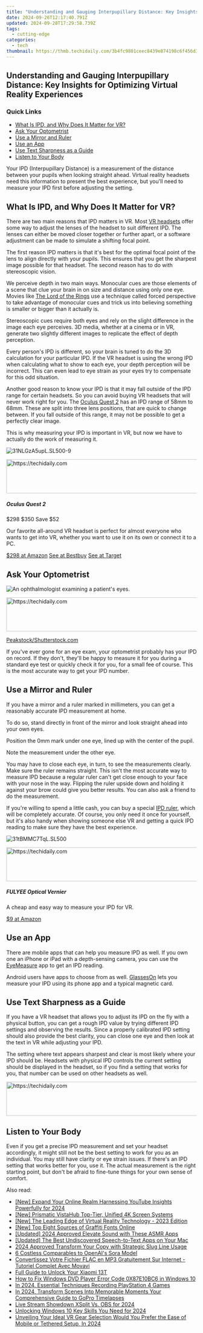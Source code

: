 ```yaml
---
title: "Understanding and Gauging Interpupillary Distance: Key Insights for Optimizing Virtual Reality Experiences"
date: 2024-09-26T12:17:40.791Z
updated: 2024-09-28T17:29:58.739Z
tags:
  - cutting-edge
categories:
  - tech
thumbnail: https://thmb.techidaily.com/3b4fc9801ceec8439e874198c6f456d3f60986d5a7e58819eb6db488dc36873e.jpg
---
```


## Understanding and Gauging Interpupillary Distance: Key Insights for Optimizing Virtual Reality Experiences

### Quick Links

* [What Is IPD, and Why Does It Matter for VR?](https://facebook-clips.techidaily.com/new-propel-your-presence-on-facebook-mastering-the-art-of-going-live-for-2024/)
* [Ask Your Optometrist](https://change-location.techidaily.com/how-to-teleport-your-gps-location-on-apple-iphone-12-pro-max-drfone-by-drfone-virtual-ios/)
* [Use a Mirror and Ruler](https://facebook-video-footage.techidaily.com/redefining-your-viewing-experience-youtube-playlist-shuffle-for-2024/)
* [Use an App](https://screen-capture.techidaily.com/paper-trail-windows-1087-snapshot-techniques/)
* [Use Text Sharpness as a Guide](https://easy-unlock-android.techidaily.com/how-to-reset-a-locked-realme-v30-phone-by-drfone-android/)
* [Listen to Your Body](https://games-able.techidaily.com/ultimate-value-game-keys-compact-designs/)

 Your IPD (Interpupillary Distance) is a measurement of the distance between your pupils when looking straight ahead. Virtual reality headsets need this information to present the best experience, but you'll need to measure your IPD first before adjusting the setting.

##  What Is IPD, and Why Does It Matter for VR?

 There are two main reasons that IPD matters in VR. Most [VR headsets](https://vp-tips.techidaily.com/visual-harmony-ios-and-macos-photoviewer-blend/) offer some way to adjust the lenses of the headset to suit different IPD. The lenses can either be moved closer together or further apart, or a software adjustment can be made to simulate a shifting focal point.

 The first reason IPD matters is that it's best for the optimal focal point of the lens to align directly with your pupils. This ensures that you get the sharpest image possible for that headset. The second reason has to do with stereoscopic vision.

 We perceive depth in two main ways. Monocular cues are those elements of a scene that clue your brain in on size and distance using only one eye. Movies like [The Lord of the Rings](https://petapixel.com/2012/08/04/forced-perspective-shots-with-a-moving-camera-in-lord-of-the-rings/) use a technique called forced perspective to take advantage of monocular cues and trick us into believing something is smaller or bigger than it actually is.

 Stereoscopic cues require both eyes and rely on the slight difference in the image each eye perceives. 3D media, whether at a cinema or in VR, generate two slightly different images to replicate the effect of depth perception.

 Every person's IPD is different, so your brain is tuned to do the 3D calculation for your particular IPD. If the VR headset is using the wrong IPD when calculating what to show to each eye, your depth perception will be incorrect. This can even lead to eye strain as your eyes try to compensate for this odd situation.

 Another good reason to know your IPD is that it may fall outside of the IPD range for certain headsets. So you can avoid buying VR headsets that will never work right for you. The [Oculus Quest 2](https://www.amazon.com/Oculus-Quest-Advanced-All-One-Carrying/dp/B09DCMWRKP?tag=htg-v2-6cqbfg3-20&ascsubtag=UUhtgUeUpU208446&asc%5Frefurl=https%3A%2F%2Fwww.howtogeek.com%2F758896%2Fhow-to-measure-your-ipd-and-why-it-matters-for-vr%2F&asc%5Fcampaign=Short-Term) has an IPD range of 58mm to 68mm. These are split into three lens positions, that are quick to change between. If you fall outside of this range, it may not be possible to get a perfectly clear image.

 This is why measuring your IPD is important in VR, but now we have to actually do the work of measuring it.

![31NLGzA5upL._SL500_-9](https://static1.howtogeekimages.com/wordpress/wp-content/uploads/2023/06/31nlgza5upl-_sl500_-9.jpg) 

<!-- affiliate ads begin -->
<a href="https://appsumo.8odi.net/c/5597632/2037358/7443" target="_top" id="2037358">
  <img src="//a.impactradius-go.com/display-ad/7443-2037358" border="0" alt="https://techidaily.com" width="728" height="90"/>
</a>
<img height="0" width="0" src="https://appsumo.8odi.net/i/5597632/2037358/7443" style="position:absolute;visibility:hidden;" border="0" />
<!-- affiliate ads end -->

#####  Oculus Quest 2

$298 $350 Save $52 

Our favorite all-around VR headset is perfect for almost everyone who wants to get into VR, whether you want to use it on its own or connect it to a PC.

[$298 at Amazon](https://www.amazon.com/Oculus-Quest-Advanced-All-One-Virtual/dp/B09B8DQ26F/) [See at Bestbuy](https://shop-links.co/link/?exclusive=1&publisher_slug=itechdaily19598&url=https%3A%2F%2Fwww.bestbuy.com%2Fsite%2Fmeta__quest_2_advanc%2F6473857.p%3FskuId%3D6473857%2522target%253D%2522_blank) [See at Target](https://shop-links.co/link/?exclusive=1&publisher_slug=itechdaily19598&url=https%3A%2F%2Fdisneyplus.bn5x.net%2Fc%2F156932%2F564546%2F9358%3FsubId1%3DUUhtgUeUpU208446%26subId2%3Dehtg%26u%3Dhttps%253A%252F%252Fwww.target.com%252Fp%252Fmeta%255Fquest%255F2%255Fadvance%252F-%252FA-84022117%2522target%253D%2522%255Fblank) 

##  Ask Your Optometrist

![An ophthalmologist examining a patient's eyes.](https://static1.howtogeekimages.com/wordpress/wp-content/uploads/2021/11/shutterstock_621047993.jpg) 

<!-- affiliate ads begin -->
<a href="https://appsumo.8odi.net/c/5597632/2151869/7443" target="_top" id="2151869">
  <img src="//a.impactradius-go.com/display-ad/7443-2151869" border="0" alt="https://techidaily.com" width="728" height="90"/>
</a>
<img height="0" width="0" src="https://appsumo.8odi.net/i/5597632/2151869/7443" style="position:absolute;visibility:hidden;" border="0" />
<!-- affiliate ads end -->

[Peakstock/Shutterstock.com](https://www.shutterstock.com/image-photo/ophthalmologist-examining-attractive-woman-optometrist-trial-621047993)

 If you've ever gone for an eye exam, your optometrist probably has your IPD on record. If they don't, they'll be happy to measure it for you during a standard eye test or quickly check it for you, for a small fee of course. This is the most accurate way to get your IPD number.

##  Use a Mirror and Ruler

 If you have a mirror and a ruler marked in millimeters, you can get a reasonably accurate IPD measurement at home.

 To do so, stand directly in front of the mirror and look straight ahead into your own eyes.

 Position the 0mm mark under one eye, lined up with the center of the pupil.

 Note the measurement under the other eye.

 You may have to close each eye, in turn, to see the measurements clearly. Make sure the ruler remains straight. This isn't the most accurate way to measure IPD because a regular ruler can't get close enough to your face with your nose in the way. Flipping the ruler upside down and holding it against your brow could give you better results. You can also ask a friend to do the measurement.

 If you're willing to spend a little cash, you can buy a special [IPD ruler](https://www.amazon.com/FULYEE-Optical-Vernier-Distance-Ophthalmic/dp/B07FP1THVH/?tag=htg-v2-6cqbfg3-20&ascsubtag=UUhtgUeUpU208446&asc%5Frefurl=https%3A%2F%2Fwww.howtogeek.com%2F758896%2Fhow-to-measure-your-ipd-and-why-it-matters-for-vr%2F&asc%5Fcampaign=Short-Term), which will be completely accurate. Of course, you only need it once for yourself, but it's also handy when showing someone else VR and getting a quick IPD reading to make sure they have the best experience.

![31tBMMC7TqL._SL500_](https://static1.howtogeekimages.com/wordpress/wp-content/uploads/2023/06/31tbmmc7tql-_sl500_.jpg) 

<!-- affiliate ads begin -->
<a href="https://imp.i357552.net/c/5597632/1061528/11832" target="_top" id="1061528">
  <img src="//a.impactradius-go.com/display-ad/11832-1061528" border="0" alt="https://techidaily.com" width="728" height="90"/>
</a>
<img height="0" width="0" src="https://imp.i357552.net/i/5597632/1061528/11832" style="position:absolute;visibility:hidden;" border="0" />
<!-- affiliate ads end -->

#####  FULYEE Optical Vernier

A cheap and easy way to measure your IPD for VR.

[$9 at Amazon](https://www.amazon.com/FULYEE-Optical-Vernier-Distance-Ophthalmic/dp/B07FP1THVH/) 

##  Use an App

 There are mobile apps that can help you measure IPD as well. If you own one an iPhone or iPad with a depth-sensing camera, you can use the [EyeMeasure](https://apps.apple.com/us/app/eyemeasure/id1417435049) app to get an IPD reading.

 Android users have apps to choose from as well. [GlassesOn](https://www.anrdoezrs.net/links/3607085/type/dlg/sid/UUhtgUeUpU208446/https://play.google.com/store/apps/details?id=com.sixoversix.copyglass&hl=en&gl=US) lets you measure your IPD using its phone app and a typical magnetic card.

##  Use Text Sharpness as a Guide

 If you have a VR headset that allows you to adjust its IPD on the fly with a physical button, you can get a rough IPD value by trying different IPD settings and observing the results. Since a properly calibrated IPD setting should also provide the best clarity, you can close one eye and then look at the text in VR while adjusting your IPD.

 The setting where text appears sharpest and clear is most likely where your IPD should be. Headsets with physical IPD controls the current setting should be displayed in the headset, so if you find a setting that works for you, that number can be used on other headsets as well.

<!-- affiliate ads begin -->
<a href="https://appsumo.8odi.net/c/5597632/2100526/7443" target="_top" id="2100526">
  <img src="//a.impactradius-go.com/display-ad/7443-2100526" border="0" alt="https://techidaily.com" width="728" height="90"/>
</a>
<img height="0" width="0" src="https://appsumo.8odi.net/i/5597632/2100526/7443" style="position:absolute;visibility:hidden;" border="0" />
<!-- affiliate ads end -->

##  Listen to Your Body

 Even if you get a precise IPD measurement and set your headset accordingly, it might still not be the best setting to work for you as an individual. You may still have clarity or eye strain issues. If there's an IPD setting that works better for you, use it. The actual measurement is the right starting point, but don't be afraid to fine-tune things for your own sense of comfort.

<ins class="adsbygoogle"
     style="display:block"
     data-ad-format="autorelaxed"
     data-ad-client="ca-pub-7571918770474297"
     data-ad-slot="1223367746"></ins>

<ins class="adsbygoogle"
     style="display:block"
     data-ad-client="ca-pub-7571918770474297"
     data-ad-slot="8358498916"
     data-ad-format="auto"
     data-full-width-responsive="true"></ins>

<span class="atpl-alsoreadstyle">Also read:</span>
<div><ul>
<li><a href="https://facebook-video-share.techidaily.com/new-expand-your-online-realm-harnessing-youtube-insights-powerfully-for-2024/"><u>[New] Expand Your Online Realm Harnessing YouTube Insights Powerfully for 2024</u></a></li>
<li><a href="https://extra-guidance.techidaily.com/new-prismatic-vistahub-top-tier-unified-4k-screen-systems/"><u>[New] Prismatic VistaHub Top-Tier, Unified 4K Screen Systems</u></a></li>
<li><a href="https://some-skills.techidaily.com/new-the-leading-edge-of-virtual-reality-technology-2023-edition/"><u>[New] The Leading Edge of Virtual Reality Technology - 2023 Edition</u></a></li>
<li><a href="https://some-skills.techidaily.com/new-top-eight-sources-of-graffiti-fonts-online/"><u>[New] Top Eight Sources of Graffiti Fonts Online</u></a></li>
<li><a href="https://youtube-sure.techidaily.com/ed-2024-approved-elevate-sound-with-these-asmr-apps/"><u>[Updated] 2024 Approved Elevate Sound with These ASMR Apps</u></a></li>
<li><a href="https://some-skills.techidaily.com/updated-the-best-undiscovered-speech-to-text-apps-on-your-mac/"><u>[Updated] The Best Undiscovered Speech-to-Text Apps on Your Mac</u></a></li>
<li><a href="https://some-skills.techidaily.com/2024-approved-transform-your-copy-with-strategic-slug-line-usage/"><u>2024 Approved Transform Your Copy with Strategic Slug Line Usage</u></a></li>
<li><a href="https://tech-revival.techidaily.com/6-costless-comparables-to-openais-sora-model/"><u>6 Costless Comparables to OpenAI's Sora Model</u></a></li>
<li><a href="https://some-guidance.techidaily.com/convertissez-votre-fichier-flac-en-mp3-gratuitement-sur-internet-tutoriel-complet-avec-movavi/"><u>Convertissez Votre Fichier FLAC en MP3 Gratuitement Sur Internet - Tutoriel Complet Avec Movavi</u></a></li>
<li><a href="https://unlock-android.techidaily.com/full-guide-to-unlock-your-xiaomi-13t-by-drfone-android/"><u>Full Guide to Unlock Your Xiaomi 13T</u></a></li>
<li><a href="https://eaxpv-info.techidaily.com/how-to-fix-windows-dvd-player-error-code-0x87e10bc6-in-windows-10/"><u>How to Fix Windows DVD Player Error Code 0X87E10BC6 in Windows 10</u></a></li>
<li><a href="https://video-capture.techidaily.com/in-2024-essential-techniques-recording-playstation-4-games/"><u>In 2024, Essential Techniques Recording PlayStation 4 Games</u></a></li>
<li><a href="https://some-skills.techidaily.com/in-2024-transform-scenes-into-memorable-moments-your-comprehensive-guide-to-gopro-timelapses/"><u>In 2024, Transform Scenes Into Memorable Moments Your Comprehensive Guide to GoPro Timelapses</u></a></li>
<li><a href="https://some-skills.techidaily.com/live-stream-showdown-xsplit-vs-obs-for-2024/"><u>Live Stream Showdown XSplit Vs. OBS for 2024</u></a></li>
<li><a href="https://some-skills.techidaily.com/unlocking-windows-10-key-skills-you-need-for-2024/"><u>Unlocking Windows 10 Key Skills You Need for 2024</u></a></li>
<li><a href="https://fox-hovers.techidaily.com/unveiling-your-ideal-vr-gear-selection-would-you-prefer-the-ease-of-mobile-or-tethered-setup-in-2024/"><u>Unveiling Your Ideal VR Gear Selection Would You Prefer the Ease of Mobile or Tethered Setup, In 2024</u></a></li>
</ul></div>

